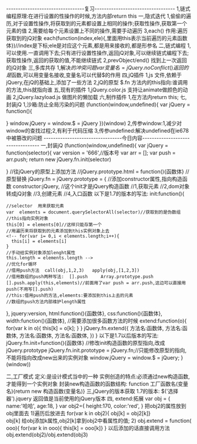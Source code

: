 ---------------------------------复习----------------------------------
1,链式编程原理:在进行设置的性操作的时候,方法内部return this
一,隐式迭代
1,偷偷的遍历,对于设置性操作,将获取到的元素都设置上相同的操作;获取性操作,获取第一个元素的值
2,需要给每个元素设置上不同的操作,需要手动遍历
3,each()  作用:遍历获取到的jQ对象
    each(function(index,ele){,里面用this表示当前遍历的元素函数体})//index是下标;ele是对应这个元素,都是用来接收的,都是形参名
二,链式编程 
1,可以使用.一直调用下去;只有进行设置性操作,返回jQ对象,可以继续链式编程下去;获取性操作,返回的获取的值,不能继续链式
2,prevObject/end()  找到上一次返回的jQ对象
三,多库共存
1,解决$的冲突问题
var 变量名 =  jQuery.noConflict()  返回的是$函数,可以用变量名接收,变量名可以代替$的作用
四,jQ插件
1,js 文件,依赖于jQuery,在jQ的基础上,添加了一些方法
2,jQ的原型      $.fn    方法内的this指向:谁调用的方法,this就指向谁
五,现有的插件
1,jQuery.color.js 支持让animate做颜色的动画
2,jQuery.lazyload.js  做图片的懒加载
六,制作插件
1,在方法内return this;
七,封装jQ
1,沙箱:防止全局污染的问题
(function(window,undefined){
  var jQuery = function(){

  }
  window.jQuery = window.$ = jQuery
})(window)
2,传参window:1,减少对window的查找过程;2,有利于代码压缩
3,传参undefined:解决undefined在ie678中被篡改的问题
---------------------------------今日内容----------------------------------
一,封装jQ
(function(window,undefined){
var jQuery = function(selector){
  var version = '666',//版本号
  var arr = [];
  var push = arr.push;
return new jQuery.fn.init(selector)

}
//往jQuery的原型上添加方法
//jQuery.prototype.html = function(){函数体}
//原型替换
jQuery.fn = jQuery.prototype = {
  //添加constructor属性,指向构造函数
  constructor:jQuery,
  //这个init才是jQuery构造函数
  //1,获取元素 
  //2,dom对象转成jQ对象
  //3,创建元素
  //4,入口函数
  以下是1.7的版本的写法:
  init:function(){
    
    //selector  用来获取元素
    var  elements = document.querySelectorAll(selector)//获取到的是伪数组
    //this指向实例对象
    this[0] = elements[0]//这样只能存第一个
    //用遍历来将获取到的元素添加到this实例对象上去
    <!-- for(var i= 0,i < elements.length;i++){
      this[i] = elements[i]
    }
    //手动给实例对象添加lenght属性
    this.length = elements.length -->
    //优化for循环
    //借用push方法  call(obj,1,2,3)   apply(obj,[1,2,3])
    //借用数组的push两种写法:  [].push     Array.prototype.push
    [].push.apply(this,elements)//前面用了var push = arr.push,这边可以直接用push(不用写[].push)
    //this:借用push的方法,elements:要添加到this上去的元素
    //数组的push方法内部维护length属性
  },
  jquery:version,
  html:function(){函数体},
  css:function(){函数体},
  width:function(){函数体},
  //需要添加很多函数方法的时候
  extend:function(o){
    for(var k in o){
      this[k] = o[k];
    }
  }
  jQuery.fn.extend({
    方法名:函数体,
    方法名:函数体,
    方法名:函数体,
    方法名:函数体,
  })
}
以下是1.7以后版本的写法:
jQuery.fn.init=function(){函数体}
//修改init构造函数的原型指向,改成jQuery.prototype
jQuery.fn.init.prototype = jQuery.fn;//只能修改原型的指向,不能将指向改成new出来的实例对象
window.jQuery = window.$ = jQuery;
}(window))



二,工厂模式
定义:是设计模式当中的一种
实例创造的特点:必须通过new构造函数,才能得到一个实例对象
封装new构造函数的函数结构:   function 工厂函数名(变量名){return new 构造函数(变量名)}
三,jQuery的版本获取
   1.7的版本:    $('选择器').jquery   返回值是当前使用的jQuery版本
四,
extend:拓展
         var obj = {
        name:'哈哈',
        age:18,
        }
        var obj2={
          height:170,
          color:'red',
        }
  把obj2的属性放到obj里面去
  1)遍历后放进去   for(var k in obj2){ obj[k] = obj2[k]}      
        obj[k] 给obj添加k属性,obj2[k]拿到obj2中看属性的值;
  2)   obj.extend = function( ooo){
    for(var k in ooo){ this[k] = ooo[k]}
  }
  以后添加的话直接调用方法    obj.extend(obj2)/obj.extend(obj3)



